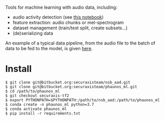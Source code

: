 Tools for machine learning with audio data, including:

* audio activity detection (see [this notebook](https://bitbucket.org/securaxisteam/phaunos_ml/src/securaxis-tf2/notebooks/feature_extraction_and_activity_detection_example.ipynb?viewer=nbviewer))
* feature extraction: audio chunks or mel-spectrogram
* dataset management (train/test split, create subsets...)
* (de)serializing data

An example of a typical data pipeline, from the audio file to the batch of data to be fed to the model, is given [here](https://bitbucket.org/securaxisteam/phaunos_ml/src/securaxis-tf2/notebooks/data_pipeline_example.ipynb?viewer=nbviewer).

# Install

```
$ git clone git@bitbucket.org:securaxisteam/nsb_aad.git
$ git clone git@bitbucket.org:securaxisteam/phaunos_ml.git
$ cd /path/to/phaunos_ml
$ git checkout securaxis-tf2
$ export PYTHONPATH=$PYTHONPATH:/path/to/nsb_aad:/path/to/phaunos_ml
$ conda create -n phaunos_ml python=3.7
$ conda activate phaunos_ml
$ pip install -r requirements.txt
```

